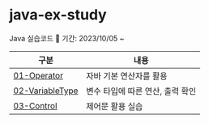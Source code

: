 # java-ex-study

Java 실습코드
📆 기간: 2023/10/05 ~

| 구분 | 내용 |
| ------ | ------ |
| [01-Operator][Folder01] | 자바 기본 연산자를 활용 |
| [02-VariableType][Folder02] | 변수 타입에 따른 연산, 출력 확인 |
| [03-Control][Folder03] | 제어문 활용 실습 |
   
   [Folder01]: <https://github.com/kimg1623/java-ex-study/tree/main/01-Operator>
   [Folder02]: <https://github.com/kimg1623/java-ex-study/tree/main/02-VariableType>
   [Folder03]: <https://github.com/kimg1623/java-ex-study/tree/main/03-Control>

